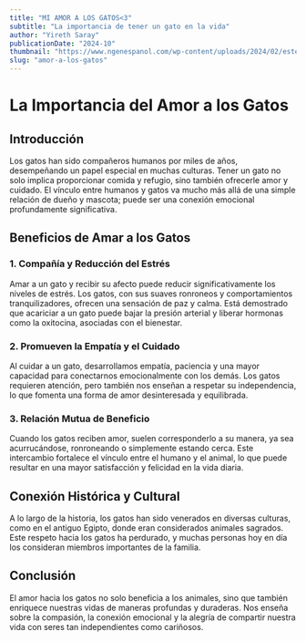 ```yaml
---
title: "MI AMOR A LOS GATOS<3"
subtitle: "La importancia de tener un gato en la vida"
author: "Yireth Saray"
publicationDate: "2024-10"
thumbnail: "https://www.ngenespanol.com/wp-content/uploads/2024/02/este-es-el-origen-de-las-diferentes-razas-de-gatos.jpg"
slug: "amor-a-los-gatos"
---
```


# La Importancia del Amor a los Gatos

## Introducción
Los gatos han sido compañeros humanos por miles de años, desempeñando un papel especial en muchas culturas. Tener un gato no solo implica proporcionar comida y refugio, sino también ofrecerle amor y cuidado. El vínculo entre humanos y gatos va mucho más allá de una simple relación de dueño y mascota; puede ser una conexión emocional profundamente significativa.

## Beneficios de Amar a los Gatos

### 1. Compañía y Reducción del Estrés
Amar a un gato y recibir su afecto puede reducir significativamente los niveles de estrés. Los gatos, con sus suaves ronroneos y comportamientos tranquilizadores, ofrecen una sensación de paz y calma. Está demostrado que acariciar a un gato puede bajar la presión arterial y liberar hormonas como la oxitocina, asociadas con el bienestar.

### 2. Promueven la Empatía y el Cuidado
Al cuidar a un gato, desarrollamos empatía, paciencia y una mayor capacidad para conectarnos emocionalmente con los demás. Los gatos requieren atención, pero también nos enseñan a respetar su independencia, lo que fomenta una forma de amor desinteresada y equilibrada.

### 3. Relación Mutua de Beneficio
Cuando los gatos reciben amor, suelen corresponderlo a su manera, ya sea acurrucándose, ronroneando o simplemente estando cerca. Este intercambio fortalece el vínculo entre el humano y el animal, lo que puede resultar en una mayor satisfacción y felicidad en la vida diaria.

## Conexión Histórica y Cultural
A lo largo de la historia, los gatos han sido venerados en diversas culturas, como en el antiguo Egipto, donde eran considerados animales sagrados. Este respeto hacia los gatos ha perdurado, y muchas personas hoy en día los consideran miembros importantes de la familia.

## Conclusión
El amor hacia los gatos no solo beneficia a los animales, sino que también enriquece nuestras vidas de maneras profundas y duraderas. Nos enseña sobre la compasión, la conexión emocional y la alegría de compartir nuestra vida con seres tan independientes como cariñosos.